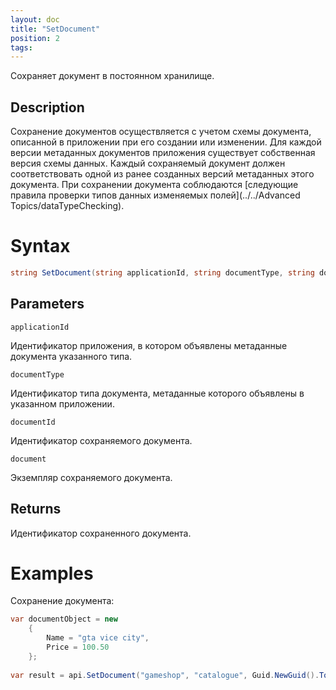 ```yaml
---
layout: doc
title: "SetDocument"
position: 2
tags:
---
```


Сохраняет документ в постоянном хранилище.

## Description
Сохранение документов осуществляется с учетом схемы документа, описанной в приложении при его создании или изменении. Для каждой версии метаданных документов приложения существует собственная версия схемы данных. Каждый сохраняемый документ
должен соответствовать одной из ранее созданных версий метаданных этого документа. При сохранении документа соблюдаются [следующие правила проверки типов данных изменяемых полей](../../Advanced Topics/dataTypeChecking).

# Syntax

```csharp
string SetDocument(string applicationId, string documentType, string documentId, object document)
```

## Parameters

`applicationId`

Идентификатор приложения, в котором объявлены метаданные документа указанного типа.

`documentType`

Идентификатор типа документа, метаданные которого объявлены в указанном приложении.

`documentId`

Идентификатор сохраняемого документа.

`document`

Экземпляр сохраняемого документа.

## Returns

Идентификатор сохраненного документа.

# Examples

Сохранение документа:

```csharp
var documentObject = new
	{
		Name = "gta vice city",
		Price = 100.50
	};
	
var result = api.SetDocument("gameshop", "catalogue", Guid.NewGuid().ToString(), documentObject);
```
